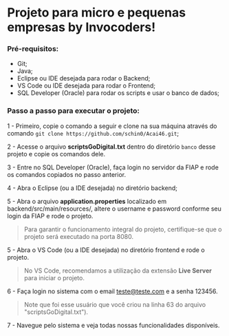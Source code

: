 # Projeto para micro e pequenas empresas by Invocoders!

### Pré-requisitos:

- Git;
- Java;
- Eclipse ou IDE desejada para rodar o Backend;
- VS Code ou IDE desejada para rodar o Frontend;
- SQL Developer (Oracle) para rodar os scripts e usar o banco de dados;

### Passo a passo para executar o projeto:

1 - Primeiro, copie o comando a seguir e clone na sua máquina através do comando `git clone https://github.com/schin0/Acai46.git`;

2 - Acesse o arquivo **scriptsGoDigital.txt** dentro do diretório `banco` desse projeto e copie os comandos dele.

3 - Entre no SQL Developer (Oracle), faça login no servidor da FIAP e rode os comandos copiados no passo anterior.

4 - Abra o Eclipse (ou a IDE desejada) no diretório backend;

5 - Abra o arquivo **application.properties** localizado em backend/src/main/resources/, altere o username e password conforme seu login da FIAP e  rode o projeto. 
> Para garantir o funcionamento integral do projeto, certifique-se que o projeto será executado na porta 8080.

5 - Abra o VS Code (ou a IDE desejada) no diretório frontend e rode o projeto. 
> No VS Code, recomendamos a utilização da extensão **Live Server** para iniciar o projeto.

6 - Faça login no sistema com o email teste@teste.com e a senha 123456.
> Note que foi esse usuário que você criou na linha 63 do arquivo "scriptsGoDigital.txt").

7 - Navegue pelo sistema e veja todas nossas funcionalidades disponíveis.
